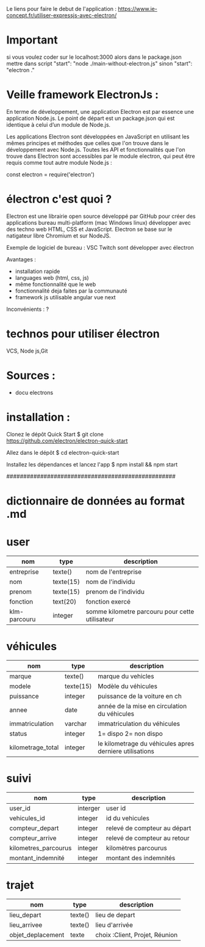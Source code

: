 

Le liens pour faire le debut de l'application : https://www.ie-concept.fr/utiliser-expressjs-avec-electron/

# Important 

si vous voulez coder sur le localhost:3000 alors dans le package.json mettre dans script "start": "node ./main-without-electron.js" sinon "start": "electron ."


# Veille framework ElectronJs :

En terme de développement, une application Electron est par essence une application Node.js. Le point de départ est un package.json qui est identique à celui d’un module de Node.js.


Les applications Electron sont développées en JavaScript en utilisant les mêmes principes et méthodes que celles que l'on trouve dans le développement avec Node.js. Toutes les API et fonctionnalités que l'on trouve dans Electron sont accessibles par le module electron, qui peut être requis comme tout autre module Node.js :

const electron = require('electron')


# électron c'est quoi  ?
Electron est une librairie open source développé par GitHub pour créer des applications bureau multi-platform (mac Windows linux) développer avec des techno web HTML, CSS et JavaScript. Electron se base sur le natigateur libre Chromium et sur NodeJS.<br>

Exemple de logiciel de bureau : VSC Twitch sont développer avec électron<br>

Avantages :
<ul>
<li>installation rapide</li>
<li>languages web (html, css, js)</li>
<li>même fonctionnalité que le web</li>
<li>fonctionnalité deja faites par la communauté </li>
<li>framework js utilisable angular vue next</li>

</ul>


Inconvénients : ?<br>


# technos pour utiliser électron

VCS, Node js,Git

# Sources :
<ul>
<li>docu electrons</li>

</ul>

# installation : 

 Clonez le dépôt Quick Start
$ git clone https://github.com/electron/electron-quick-start

 Allez dans le dépôt
$ cd electron-quick-start

 Installez les dépendances et lancez l'app
$ npm install && npm start


##################################################

# dictionnaire de données au format .md 

<h1>user</h1>
<table>
    <thead>
    <th>nom</th>
    <th>type</th>
    <th>description</th>
    </thead>
    <tbody>
    <tr>
        <td>entreprise</td>
        <td>texte()</td>
        <td>nom de l'entreprise</td>
    </tr>
    <tr>
        <td>nom</td>
        <td>texte(15)</td>
        <td>nom de l'individu</td>
    </tr>
    <tr>
        <td>prenom</td>
        <td>texte(15)</td>
        <td>prenom de l'individu</td>
    </tr>
    <tr>
        <td>fonction</td>
        <td>text(20)</td>
        <td>fonction exercé</td>
    </tr>
    <tr>
        <td>klm-parcouru</td>
        <td>integer</td>
        <td>somme kilometre parcouru pour cette utilisateur</td>
    </tr>
    </tbody>
</table>

<h1>véhicules</h1>
<table>
    <thead>
    <th>nom</th>
    <th>type</th>
    <th>description</th>
    </thead>
    <tbody>
    <tr>
        <td>marque</td>
        <td>texte()</td>
        <td>marque du vehicles</td>
    </tr>
    <tr>
        <td>modele</td>
        <td>texte(15)</td>
        <td>Modèle du véhicules</td>
    </tr>
    <tr>
        <td>puissance</td>
        <td>integer</td>
        <td>puissance de la voiture en ch</td>
    </tr>
    <tr>
        <td>annee</td>
        <td>date</td>
        <td>année de la mise en circulation du véhicules</td>
    </tr>
    <tr>
        <td>immatriculation</td>
        <td>varchar</td>
        <td>immatriculation du véhicules</td>
    </tr>
    <tr>
        <td>status</td>
        <td>integer</td>
        <td>1= dispo 2= non dispo</td>
    </tr>
    <tr>
        <td>kilometrage_total</td>
        <td>integer</td>
        <td>le kilometrage du véhicules apres derniere utilisations</td>
    </tr>
    </tbody>
</table>

<h1>suivi</h1>
<table>
    <thead>
    <th>nom</th>
    <th>type</th>
    <th>description</th>
    </thead>
    <tbody>
    <tr>
        <td>user_id</td>
        <td>interger</td>
        <td>user id</td>
    </tr>
    <tr>
        <td>vehicules_id</td>
        <td>integer</td>
        <td>id du vehicules</td>
    </tr>
    <tr>
        <td>compteur_depart</td>
        <td>integer</td>
        <td>relevé de compteur au départ</td>
    </tr>
    <tr>
        <td>compteur_arrive</td>
        <td>integer</td>
        <td>relevé de compteur au retour</td>
    </tr>
    <tr>
        <td>kilometres_parcourus</td>
        <td>integer</td>
        <td>kilomètres parcourus</td>
    </tr>
    <tr>
        <td>montant_indemnité</td>
        <td>integer</td>
        <td>montant des indemnités</td>
    </tr>
    </tbody>
</table>


<h1>trajet</h1>
<table>
    <thead>
    <th>nom</th>
    <th>type</th>
    <th>description</th>
    </thead>
    <tbody>
    <tr>
        <td>lieu_depart</td>
        <td>texte()</td>
        <td>lieu de depart </td>
    </tr>
    <tr>
        <td>lieu_arrivee</td>
        <td>texte()</td>
        <td>lieu d'arrivée </td>
    </tr>
    <tr>
        <td>objet_deplacement</td>
        <td>texte</td>
        <td>choix :Client, Projet, Réunion </td>
    </tr>
    </tbody>
</table>







